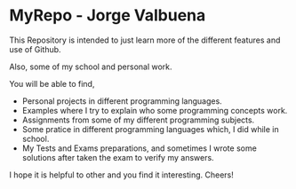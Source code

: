 MyRepo - Jorge Valbuena
=======================

This Repository is intended to just learn more of the different features and use of Github.

Also, some of my school and personal work. 

You will be able to find,
- Personal projects in different programming languages.
- Examples where I try to explain who some programming concepts work.
- Assignments from some of my different programming subjects.
- Some pratice in different programming languages which, I did while in school.
- My Tests and Exams preparations, and sometimes I wrote some solutions after taken the exam to verify my answers.

I hope it is helpful to other and you find it interesting. Cheers!
